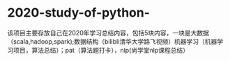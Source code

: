# 2020-study-of-python-
该项目主要存放自己在2020年学习总结内容，包括5块内容，一块是大数据（scala,hadoop,spark);数据结构（bilibli清华大学路飞视频）机器学习（机器学习项目，算法总结）；pat（算法题打卡），nlp(尚学堂nlp课程总结）
